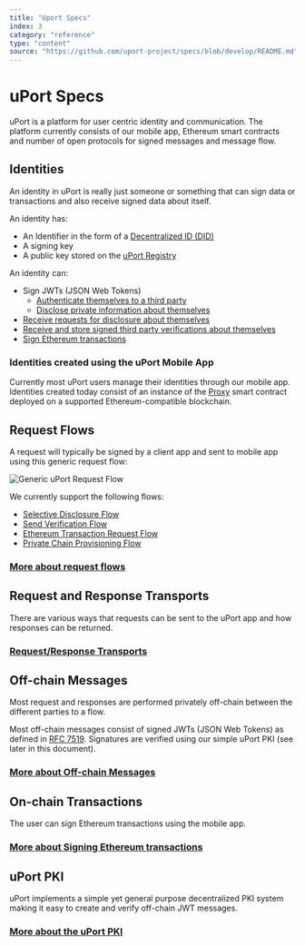 ```yaml
---
title: "Uport Specs"
index: 3
category: "reference"
type: "content"
source: "https://github.com/uport-project/specs/blob/develop/README.md"
---
```


# uPort Specs

uPort is a platform for user centric identity and communication. The platform currently consists of our mobile app, Ethereum smart contracts and number of open protocols for signed messages and message flow.

## Identities

An identity in uPort is really just someone or something that can sign data or transactions and also receive signed data about itself.

An identity has:

- An Identifier in the form of a [Decentralized ID (DID)](https://w3c-ccg.github.io/did-spec/#decentralized-identifiers-dids)
- A signing key
- A public key stored on the [uPort Registry](https://github.com/uport-project/uport-registry)

An identity can:

- Sign JWTs (JSON Web Tokens)
  - [Authenticate themselves to a third party](messages/shareresp.md)
  - [Disclose private information about themselves](messages/shareresp.md)
- [Receive requests for disclosure about themselves](messages/sharereq.md)
- [Receive and store signed third party verifications about themselves](flows/verification.md)
- [Sign Ethereum transactions](flows/tx.md)

### Identities created using the uPort Mobile App

Currently most uPort users manage their identities through our mobile app. Identities created today consist of an instance of the [Proxy](https://github.com/uport-project/uport-identity/blob/develop/contracts/Proxy.sol) smart contract deployed on a supported Ethereum-compatible blockchain.

## Request Flows

A request will typically be signed by a client app and sent to mobile app using this generic request flow:

![Generic uPort Request Flow](flows/generic.png)

We currently support the following flows:

- [Selective Disclosure Flow](flows/selectivedisclosure.md)
- [Send Verification Flow](flows/verification.md)
- [Ethereum Transaction Request Flow](flows/tx.md)
- [Private Chain Provisioning Flow](flows/privatechain.md)

### [More about request flows](flows/index.md)

## Request and Response Transports

There are various ways that requests can be sent to the uPort app and how responses can be returned.

### [Request/Response Transports](transports/index.md)

## Off-chain Messages

Most request and responses are performed privately off-chain between the different parties to a flow.

Most off-chain messages consist of signed JWTs (JSON Web Tokens) as defined in [RFC 7519](https://tools.ietf.org/html/rfc7519). Signatures are verified using our simple uPort PKI (see later in this document).

### [More about Off-chain Messages](messages/index.md)

## On-chain Transactions

The user can sign Ethereum transactions using the mobile app.

### [More about Signing Ethereum transactions](flows/tx.md)

## uPort PKI

uPort implements a simple yet general purpose decentralized PKI system making it easy to create and verify off-chain JWT messages.

### [More about the uPort PKI](pki/index.md)
